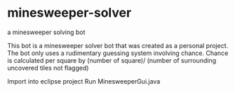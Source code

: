 # minesweeper-solver
a minesweeper solving bot

This bot is a minesweeper solver bot that was created as a personal project.
The bot only uses a rudimentary guessing system involving chance.
Chance is calculated per square by (number of square)/ (number of surrounding uncovered tiles not flagged)

Import into eclipse project
Run MinesweeperGui.java
